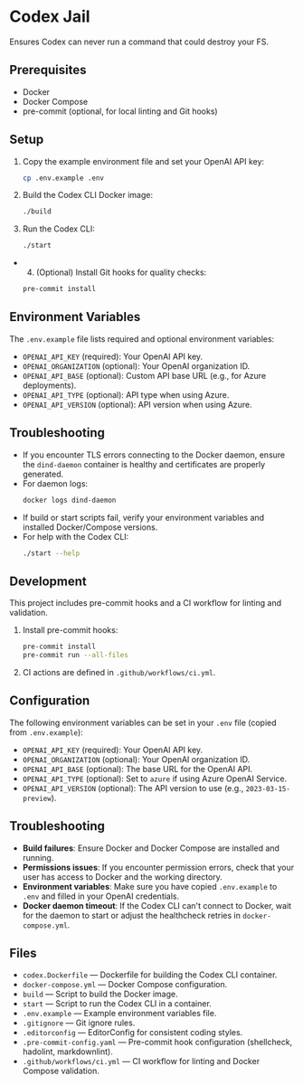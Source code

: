 # Codex Jail

Ensures Codex can never run a command that could destroy your FS.

## Prerequisites

- Docker
- Docker Compose
- pre-commit (optional, for local linting and Git hooks)

## Setup

1. Copy the example environment file and set your OpenAI API key:

   ```bash
   cp .env.example .env
   ```

2. Build the Codex CLI Docker image:

   ```bash
   ./build
   ```

3. Run the Codex CLI:

   ```bash
   ./start
   ```

- 4. (Optional) Install Git hooks for quality checks:

   ```bash
   pre-commit install
   ```

## Environment Variables

The `.env.example` file lists required and optional environment variables:

- `OPENAI_API_KEY` (required): Your OpenAI API key.
- `OPENAI_ORGANIZATION` (optional): Your OpenAI organization ID.
- `OPENAI_API_BASE` (optional): Custom API base URL (e.g., for Azure deployments).
- `OPENAI_API_TYPE` (optional): API type when using Azure.
- `OPENAI_API_VERSION` (optional): API version when using Azure.

## Troubleshooting

- If you encounter TLS errors connecting to the Docker daemon, ensure the `dind-daemon` container is healthy and certificates are properly generated.
- For daemon logs:
  ```bash
  docker logs dind-daemon
  ```
- If build or start scripts fail, verify your environment variables and installed Docker/Compose versions.
- For help with the Codex CLI:
  ```bash
  ./start --help
  ```

## Development

This project includes pre-commit hooks and a CI workflow for linting and validation.

1. Install pre-commit hooks:
   ```bash
   pre-commit install
   pre-commit run --all-files
   ```
2. CI actions are defined in `.github/workflows/ci.yml`.

## Configuration

The following environment variables can be set in your `.env` file (copied from `.env.example`):

- `OPENAI_API_KEY` (required): Your OpenAI API key.
- `OPENAI_ORGANIZATION` (optional): Your OpenAI organization ID.
- `OPENAI_API_BASE` (optional): The base URL for the OpenAI API.
- `OPENAI_API_TYPE` (optional): Set to `azure` if using Azure OpenAI Service.
- `OPENAI_API_VERSION` (optional): The API version to use (e.g., `2023-03-15-preview`).

## Troubleshooting

- **Build failures**: Ensure Docker and Docker Compose are installed and running.
- **Permissions issues**: If you encounter permission errors, check that your user has access to Docker and the working directory.
- **Environment variables**: Make sure you have copied `.env.example` to `.env` and filled in your OpenAI credentials.
- **Docker daemon timeout**: If the Codex CLI can't connect to Docker, wait for the daemon to start or adjust the healthcheck retries in `docker-compose.yml`.

## Files

- `codex.Dockerfile` — Dockerfile for building the Codex CLI container.
- `docker-compose.yml` — Docker Compose configuration.
- `build` — Script to build the Docker image.
- `start` — Script to run the Codex CLI in a container.
- `.env.example` — Example environment variables file.
- `.gitignore` — Git ignore rules.
- `.editorconfig` — EditorConfig for consistent coding styles.
- `.pre-commit-config.yaml` — Pre-commit hook configuration (shellcheck, hadolint, markdownlint).
- `.github/workflows/ci.yml` — CI workflow for linting and Docker Compose validation.
